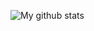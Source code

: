 ![My github stats](https://github-readme-stats.vercel.app/api?username=kskaneki1&count_private=true)

